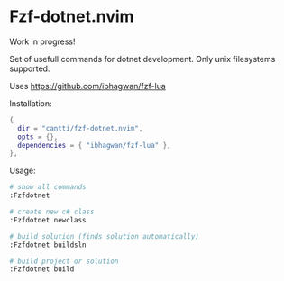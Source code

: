 # Fzf-dotnet.nvim

Work in progress!

Set of usefull commands for dotnet development. Only unix filesystems supported.

Uses https://github.com/ibhagwan/fzf-lua

Installation:

```lua
{
  dir = "cantti/fzf-dotnet.nvim",
  opts = {},
  dependencies = { "ibhagwan/fzf-lua" },
},

```

Usage:


```sh
# show all commands
:Fzfdotnet

# create new c# class
:Fzfdotnet newclass

# build solution (finds solution automatically)
:Fzfdotnet buildsln

# build project or solution
:Fzfdotnet build
```
